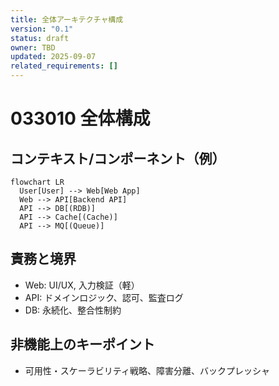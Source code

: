 ```yaml
---
title: 全体アーキテクチャ構成
version: "0.1"
status: draft
owner: TBD
updated: 2025-09-07
related_requirements: []
---
```


# 033010 全体構成

## コンテキスト/コンポーネント（例）
```mermaid
flowchart LR
  User[User] --> Web[Web App]
  Web --> API[Backend API]
  API --> DB[(RDB)]
  API --> Cache[(Cache)]
  API --> MQ[(Queue)]
```

## 責務と境界
- Web: UI/UX, 入力検証（軽）
- API: ドメインロジック、認可、監査ログ
- DB: 永続化、整合性制約

## 非機能上のキーポイント
- 可用性・スケーラビリティ戦略、障害分離、バックプレッシャ

